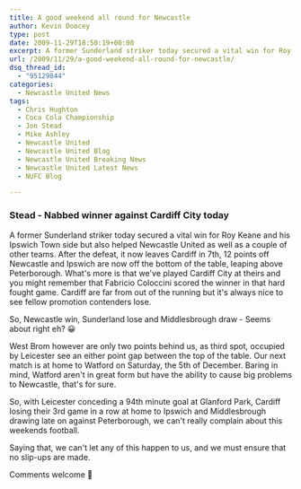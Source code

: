 ```yaml
---
title: A good weekend all round for Newcastle
author: Kevin Doocey
type: post
date: 2009-11-29T18:50:19+00:00
excerpt: A former Sunderland striker today secured a vital win for Roy Keane..
url: /2009/11/29/a-good-weekend-all-round-for-newcastle/
dsq_thread_id:
  - "95129844"
categories:
  - Newcastle United News
tags:
  - Chris Hughton
  - Coca Cola Championship
  - Jon Stead
  - Mike Ashley
  - Newcastle United
  - Newcastle United Blog
  - Newcastle United Breaking News
  - Newcastle United Latest News
  - NUFC Blog

---
```

### Stead - Nabbed winner against Cardiff City today

A former Sunderland striker today secured a vital win for Roy Keane and his Ipswich Town side but also helped Newcastle United as well as a couple of other teams. After the defeat, it now leaves Cardiff in 7th, 12 points off Newcastle and Ipswich are now off the bottom of the table, leaping above Peterborough. What's more is that we've played Cardiff City at theirs and you might  remember that Fabricio Coloccini scored the winner in that hard fought game. Cardiff are far from out of the running but it's always nice to see fellow promotion contenders lose.

So, Newcastle win, Sunderland lose and Middlesbrough draw - Seems about right eh? 😀

West Brom however are only two points behind us, as third spot, occupied by Leicester see an either point gap between the top of the table. Our next match is at home to Watford on Saturday, the 5th of December. Baring in mind, Watford aren't in great form but have the ability to cause big problems to Newcastle, that's for sure.

So, with Leicester conceding a 94th minute goal at Glanford Park, Cardiff losing their 3rd game in a row at home to Ipswich and Middlesbrough drawing late on against Peterborough, we can't really complain about this weekends football.

Saying that, we can't let any of this happen to us, and we must ensure that no slip-ups are made.

Comments welcome 🙂

